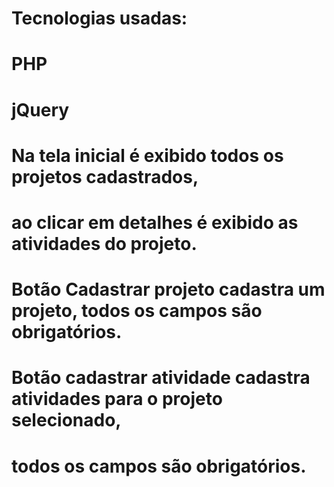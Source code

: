 # Tecnologias usadas:
#   PHP
#   jQuery
#
# Na tela inicial é exibido todos os projetos cadastrados,
# ao clicar em detalhes é exibido as atividades do projeto.
#
# Botão Cadastrar projeto cadastra um projeto, todos os campos são obrigatórios.
#
# Botão cadastrar atividade cadastra atividades para o projeto selecionado,
# todos os campos são obrigatórios.
 

